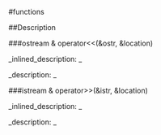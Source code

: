 #functions


<!--
_visible: True_
_advanced: False_
-->

##Description






<!----------------------------------------------------------------------------->

###ostream & operator<<(&ostr, &location)

<!--
_syntax: operator<<(&ostr, &location)_
_name: operator<<_
_returns: ostream &_
_returns_description: _
_parameters: ostream &ostr, const ofxLocation &location_
_version_started: _
_version_deprecated: _
_summary: _
_constant: False_
_static: False_
_visible: True_
_advanced: False_
-->

_inlined_description: _







_description: _








<!----------------------------------------------------------------------------->

###istream & operator>>(&istr, &location)

<!--
_syntax: operator>>(&istr, &location)_
_name: operator>>_
_returns: istream &_
_returns_description: _
_parameters: istream &istr, ofxLocation &location_
_version_started: _
_version_deprecated: _
_summary: _
_constant: False_
_static: False_
_visible: True_
_advanced: False_
-->

_inlined_description: _







_description: _








<!----------------------------------------------------------------------------->


